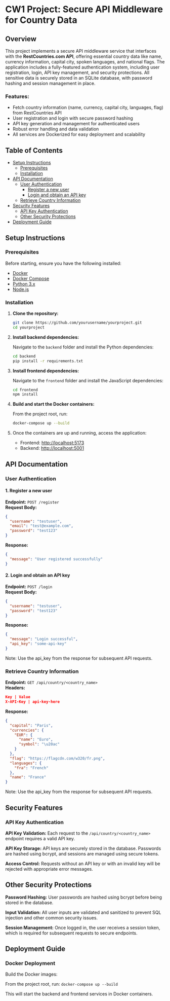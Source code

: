 # CW1 Project: Secure API Middleware for Country Data

## Overview

This project implements a secure API middleware service that interfaces with the **RestCountries.com API**, offering essential country data like name, currency information, capital city, spoken languages, and national flags. The application includes a fully-featured authentication system, including user registration, login, API key management, and security protections. All sensitive data is securely stored in an SQLite database, with password hashing and session management in place.

### Features:
- Fetch country information (name, currency, capital city, languages, flag) from RestCountries API
- User registration and login with secure password hashing
- API key generation and management for authenticated users
- Robust error handling and data validation
- All services are Dockerized for easy deployment and scalability

## Table of Contents

- [Setup Instructions](#setup-instructions)
  - [Prerequisites](#prerequisites)
  - [Installation](#installation)
- [API Documentation](#api-documentation)
  - [User Authentication](#user-authentication)
    - [Register a new user](#register-a-new-user)
    - [Login and obtain an API key](#login-and-obtain-an-api-key)
  - [Retrieve Country Information](#retrieve-country-information)
- [Security Features](#security-features)
  - [API Key Authentication](#api-key-authentication)
  - [Other Security Protections](#other-security-protections)
- [Deployment Guide](#deployment-guide)

## Setup Instructions

### Prerequisites

Before starting, ensure you have the following installed:
- [Docker](https://www.docker.com/get-started)
- [Docker Compose](https://docs.docker.com/compose/install/)
- [Python 3.x](https://www.python.org/downloads/)
- [Node.js](https://nodejs.org/en/)

### Installation

1. **Clone the repository:**

    ```bash
    git clone https://github.com/yourusername/yourproject.git
    cd yourproject
    ```

2. **Install backend dependencies:**

    Navigate to the `backend` folder and install the Python dependencies:

    ```bash
    cd backend
    pip install -r requirements.txt
    ```

3. **Install frontend dependencies:**

    Navigate to the `frontend` folder and install the JavaScript dependencies:

    ```bash
    cd frontend
    npm install
    ```

4. **Build and start the Docker containers:**

    From the project root, run:

    ```bash
    docker-compose up --build
    ```

5. Once the containers are up and running, access the application:
    - Frontend: [http://localhost:5173](http://localhost:5173)
    - Backend: [http://localhost:5001](http://localhost:5001)

## API Documentation

### User Authentication

#### 1. Register a new user

**Endpoint:** `POST /register`  
**Request Body:**


```json
{
  "username": "testuser",
  "email": "test@example.com",
  "password": "test123"
}
```
**Response:**
```json
{
  "message": "User registered successfully"
}
```

#### 2. Login and obtain an API key

**Endpoint:** `POST /login`  
**Request Body:**


```json
{
  "username": "testuser",
  "password": "test123"
}
```
**Response:**
```json
{
  "message": "Login successful",
  "api_key": "some-api-key"
}
```

Note: Use the api_key from the response for subsequent API requests.

### Retrieve Country Information

**Endpoint:** `GET /api/country/<country_name>`  
**Headers:**


```json
Key | Value
X-API-Key | api-key-here
```
**Response:**
```json
{
  "capital": "Paris",
  "currencies": {
    "EUR": {
      "name": "Euro",
      "symbol": "\u20ac"
    }
  },
  "flag": "https://flagcdn.com/w320/fr.png",
  "languages": {
    "fra": "French"
  },
  "name": "France"
}
```

Note: Use the api_key from the response for subsequent API requests.

## Security Features
### API Key Authentication

**API Key Validation:**
Each request to the ```/api/country/<country_name> ``` endpoint requires a valid API key.

**API Key Storage:** API keys are securely stored in the database. Passwords are hashed using bcrypt, and sessions are managed using secure tokens.

**Access Control:** Requests without an API key or with an invalid key will be rejected with appropriate error messages.

## Other Security Protections

**Password Hashing:** User passwords are hashed using bcrypt before being stored in the database.

**Input Validation:** All user inputs are validated and sanitized to prevent SQL injection and other common security issues.

**Session Management:** Once logged in, the user receives a session token, which is required for subsequent requests to secure endpoints.

## Deployment Guide
### Docker Deployment
Build the Docker images:

From the project root, run:
```docker-compose up --build```

This will start the backend and frontend services in Docker containers.

